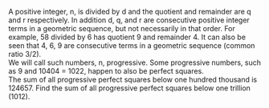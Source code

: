   A positive integer, n, is divided by d and the quotient and remainder are q and r respectively. In addition d, q, and r are consecutive positive integer terms in a geometric sequence, but not necessarily in that order.  For example, 58 divided by 6 has quotient 9 and remainder 4. It can also be seen that 4, 6, 9 are consecutive terms in a geometric sequence (common ratio 3/2).<br />  We will call such numbers, n, progressive.  Some progressive numbers, such as 9 and 10404 = 1022, happen to also be perfect squares.<br /> The sum of all progressive perfect squares below one hundred thousand is 124657.  Find the sum of all progressive perfect squares below one trillion (1012).    